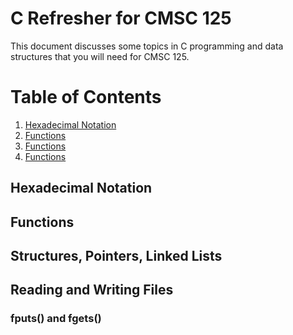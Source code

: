 # C Refresher for CMSC 125

This document discusses some topics in C programming and data structures that you will 
need for CMSC 125.

# Table of Contents

1. [Hexadecimal Notation](#hexadecimal-notation)
1. [Functions](#functions)
1. [Functions](#structures)
1. [Functions](#files)

## Hexadecimal Notation
## Functions
## Structures, Pointers, Linked Lists
## Reading and Writing Files
### fputs() and fgets()

